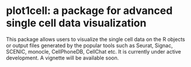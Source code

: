 # plot1cell: a package for advanced single cell data visualization

This package allows users to visualize the single cell data on the R objects or output files generated by the popular tools such as Seurat, Signac, SCENIC, monocle, CellPhoneDB, CellChat etc. It is currently under active development. A vignette will be available soon.
